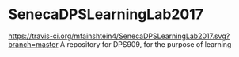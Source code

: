 # SenecaDPSLearningLab2017
https://travis-ci.org/mfainshtein4/SenecaDPSLearningLab2017.svg?branch=master
A repository for DPS909, for the purpose of learning
